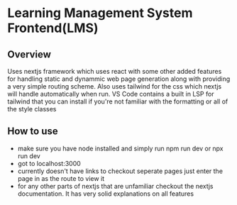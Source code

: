# Learning Management System Frontend(LMS)

## Overview </br>
Uses nextjs framework which uses react with some other added features for handling static and dynammic web page generation along with providing a very simple routing scheme.
Also uses tailwind for the css which nextjs will handle automatically when run. VS Code contains a built in LSP for tailwind that you can install if you're not familiar with
the formatting or all of the style classes

## How to use <br>
- make sure you have node installed and simply run npm run dev or npx run dev</br>
- got to localhost:3000
- currently doesn't have links to checkout seperate pages just enter the page in as the route to view it
- for any other parts of nextjs that are unfamiliar checkout the nextjs documentation. It has very solid explanations on all features


